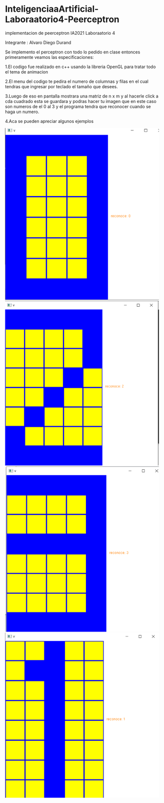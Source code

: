 # InteligenciaaArtificial-Laboraatorio4-Peerceptron
implementacion de peerceptron IA2021 Laboraatorio 4

Integrante : Alvaro Diego Durand 

Se implemento el perceptron con todo lo pedido en clase entonces primeramente veamos las especificaciones:

1.El codigo fue realizado en c++ usando la libreria OpenGL para tratar todo el tema de animacion

2.El menu del codigo te pedira el numero de columnas y filas en el cual tendras que ingresar por
teclado el tamaño que desees.

3.Luego de eso en pantalla mostrara una matriz de n x m y al hacerle click a cda cuadrado esta se guardara
y podras hacer tu imagen que en este caso son numeros de el 0 al 3 y el programa tendra que reconocer cuando
se haga un numero.

4.Aca se pueden apreciar algunos ejemplos


![Screenshot](prueba1.png)
![Screenshot](prueba2.png)
![Screenshot](prueba3.png)
![Screenshot](prueba4.png)
